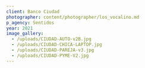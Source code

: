 ```yaml
---
client: Banco Ciudad
photographer: content/photographer/los_vocalino.md
p_agency: Sentidos
year: 2021
image_gallery:
  - /uploads/CIUDAD-AUTO-v2B.jpg
  - /uploads/CIUDAD-CHICA-LAPTOP.jpg
  - /uploads/CIUDAD-PAREJA-v3.jpg
  - /uploads/CIUDAD-PYME-V2.jpg
---
```

